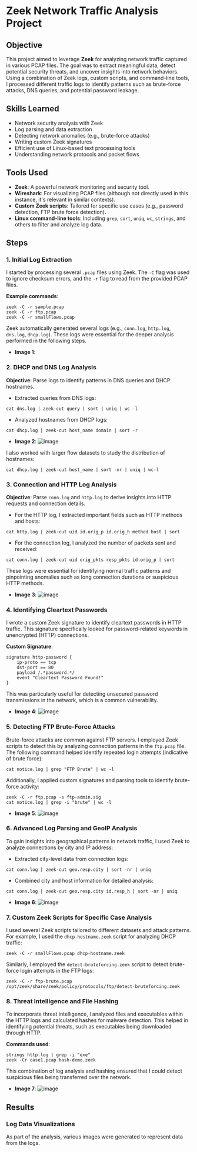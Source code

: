 # Zeek Network Traffic Analysis Project

## Objective
This project aimed to leverage **Zeek** for analyzing network traffic captured in various PCAP files. The goal was to extract meaningful data, detect potential security threats, and uncover insights into network behaviors. Using a combination of Zeek logs, custom scripts, and command-line tools, I processed different traffic logs to identify patterns such as brute-force attacks, DNS queries, and potential password leakage.

## Skills Learned
- Network security analysis with Zeek
- Log parsing and data extraction
- Detecting network anomalies (e.g., brute-force attacks)
- Writing custom Zeek signatures
- Efficient use of Linux-based text processing tools
- Understanding network protocols and packet flows

## Tools Used
- **Zeek**: A powerful network monitoring and security tool.
- **Wireshark**: For visualizing PCAP files (although not directly used in this instance, it's relevant in similar contexts).
- **Custom Zeek scripts**: Tailored for specific use cases (e.g., password detection, FTP brute force detection).
- **Linux command-line tools**: Including `grep`, `sort`, `uniq`, `wc`, `strings`, and others to filter and analyze log data.

## Steps

### 1. Initial Log Extraction
I started by processing several `.pcap` files using Zeek. The `-C` flag was used to ignore checksum errors, and the `-r` flag to read from the provided PCAP files. 

**Example commands**:
```
zeek -C -r sample.pcap
zeek -C -r ftp.pcap
zeek -C -r smallFlows.pcap
```

Zeek automatically generated several logs (e.g., `conn.log`, `http.log`, `dns.log`, `dhcp.log`). These logs were essential for the deeper analysis performed in the following steps.

- **Image 1**:
  



### 2. DHCP and DNS Log Analysis
**Objective**: Parse logs to identify patterns in DNS queries and DHCP hostnames.

- Extracted queries from DNS logs:
```
cat dns.log | zeek-cut query | sort | uniq | wc -l
```
- Analyzed hostnames from DHCP logs:
```
cat dhcp.log | zeek-cut host_name domain | sort -r
```
  
- **Image 2**: 
 ![image](https://github.com/user-attachments/assets/9345e92c-ef2d-44ea-9be1-d868db49b371)


I also worked with larger flow datasets to study the distribution of hostnames:
```
cat dhcp.log | zeek-cut host_name | sort -nr | uniq | wc-l
```

### 3. Connection and HTTP Log Analysis
**Objective**: Parse `conn.log` and `http.log` to derive insights into HTTP requests and connection details.

- For the HTTP log, I extracted important fields such as HTTP methods and hosts:
```
cat http.log | zeek-cut uid id.orig_p id.orig_h method host | sort
```
  
- For the connection log, I analyzed the number of packets sent and received:
```
cat conn.log | zeek-cut uid orig_pkts resp_pkts id.orig_p | sort
```

These logs were essential for identifying normal traffic patterns and pinpointing anomalies such as long connection durations or suspicious HTTP methods.

- **Image 3**: 
 ![image](https://github.com/user-attachments/assets/643846f9-d519-4070-9ae4-c6a66d4de590)



### 4. Identifying Cleartext Passwords
I wrote a custom Zeek signature to identify cleartext passwords in HTTP traffic. This signature specifically looked for password-related keywords in unencrypted (HTTP) connections.

**Custom Signature**:
```
signature http-password {
    ip-proto == tcp
    dst-port == 80
    payload /.*password.*/
    event "Cleartext Password Found!"
}
```

This was particularly useful for detecting unsecured password transmissions in the network, which is a common vulnerability.

- **Image 4**:
  ![image](https://github.com/user-attachments/assets/3006df3f-1d7f-49ba-86a0-16f8c4eeb690)



### 5. Detecting FTP Brute-Force Attacks
Brute-force attacks are common against FTP servers. I employed Zeek scripts to detect this by analyzing connection patterns in the `ftp.pcap` file. The following command helped identify repeated login attempts (indicative of brute force):

```
cat notice.log | grep "FTP Brute" | wc -l
```

Additionally, I applied custom signatures and parsing tools to identify brute-force activity:
```
zeek -C -r ftp.pcap -s ftp-admin.sig
cat notice.log | grep -i "brute" | wc -l
```

- **Image 5**:
  ![image](https://github.com/user-attachments/assets/b370ab14-5c55-4d2d-b9c1-1088b75d9248)


### 6. Advanced Log Parsing and GeoIP Analysis
To gain insights into geographical patterns in network traffic, I used Zeek to analyze connections by city and IP address:

- Extracted city-level data from connection logs:
```
cat conn.log | zeek-cut geo.resp.city | sort -nr | uniq
```

- Combined city and host information for detailed analysis:
```
cat conn.log | zeek-cut geo.resp.city id.resp_h | sort -nr | uniq
```

- **Image 6**:
  ![image](https://github.com/user-attachments/assets/d9409db1-5262-499f-b4fd-683071fd2618)


### 7. Custom Zeek Scripts for Specific Case Analysis
I used several Zeek scripts tailored to different datasets and attack patterns. For example, I used the `dhcp-hostname.zeek` script for analyzing DHCP traffic:

```
zeek -C -r smallFlows.pcap dhcp-hostname.zeek
```

Similarly, I employed the `detect-bruteforcing.zeek` script to detect brute-force login attempts in the FTP logs:
```
zeek -C -r ftp-brute.pcap /opt/zeek/share/zeek/policy/protocols/ftp/detect-bruteforcing.zeek
```

### 8. Threat Intelligence and File Hashing
To incorporate threat intelligence, I analyzed files and executables within the HTTP logs and calculated hashes for malware detection. This helped in identifying potential threats, such as executables being downloaded through HTTP.

**Commands used**:
```
strings http.log | grep -i "exe"
zeek -Cr case1.pcap hash-demo.zeek
```

This combination of log analysis and hashing ensured that I could detect suspicious files being transferred over the network.

- **Image 7**:
  ![image](https://github.com/user-attachments/assets/61c6179e-bf63-4074-ba09-30f2a704a0ad)


## Results

### Log Data Visualizations
As part of the analysis, various images were generated to represent data from the logs.
